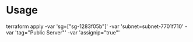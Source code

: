 # Usage

terraform apply -var 'sg=["sg-1283f05b"]' -var 'subnet=subnet-7701f710' -var 'tag="Public Server"' -var 'assignip="true"'